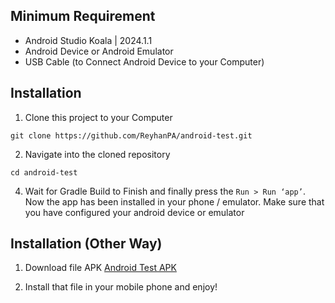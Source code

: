 ## Minimum Requirement
* Android Studio Koala | 2024.1.1
* Android Device or Android Emulator 
* USB Cable (to Connect Android Device to your Computer)

## Installation

1. Clone this project to your Computer
```shell
git clone https://github.com/ReyhanPA/android-test.git
```

2. Navigate into the cloned repository
```shell
cd android-test
```

4. Wait for Gradle Build to Finish and finally press the `Run > Run ‘app’`. Now the app has been installed in your phone / emulator. Make sure that you have configured your android device or emulator 

## Installation (Other Way)

1. Download file APK
[Android Test APK](https://drive.google.com/)

1. Install that file in your mobile phone and enjoy!

